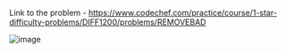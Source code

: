 Link to the problem - https://www.codechef.com/practice/course/1-star-difficulty-problems/DIFF1200/problems/REMOVEBAD


![image](https://github.com/Haleshot/Competitive-Programming/assets/57552973/be4e48c8-334e-4a49-a2cc-7677718d35b6)
